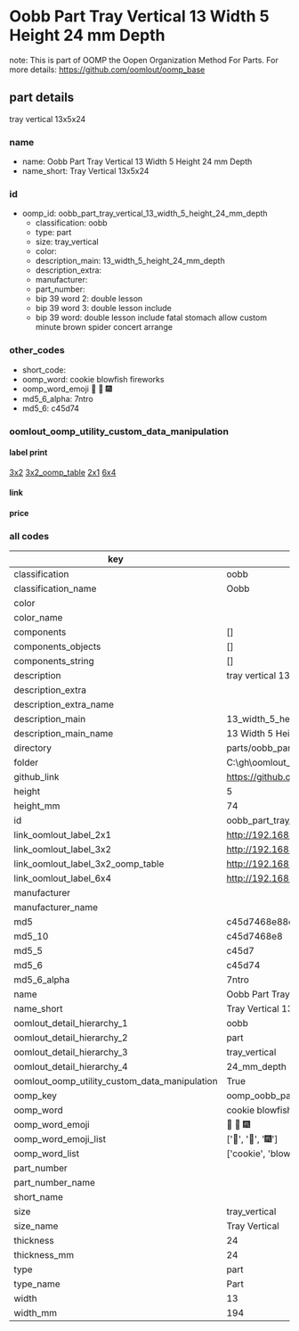 # Oobb Part Tray Vertical 13 Width 5 Height 24 mm Depth  

note: This is part of OOMP the Oopen Organization Method For Parts. For more details: https://github.com/oomlout/oomp_base

##  part details
  



tray vertical 13x5x24



### name
* name: Oobb Part Tray Vertical 13 Width 5 Height 24 mm Depth
* name_short: Tray Vertical 13x5x24 
### id
* oomp_id: oobb_part_tray_vertical_13_width_5_height_24_mm_depth
  * classification: oobb
  * type: part
  * size: tray_vertical
  * color: 
  * description_main: 13_width_5_height_24_mm_depth
  * description_extra: 
  * manufacturer: 
  * part_number: 
  * bip 39 word 2: double lesson
  * bip 39 word 3: double lesson include
  * bip 39 word: double lesson include fatal stomach allow custom minute brown spider concert arrange

### other_codes
* short_code: 
* oomp_word: cookie blowfish fireworks
* oomp_word_emoji :cookie: :blowfish: :fireworks:
* md5_6_alpha: 7ntro
* md5_6: c45d74






### oomlout_oomp_utility_custom_data_manipulation
#### label print
[3x2](http://192.168.1.245:1112/?label=oomp%207ntro)
[3x2_oomp_table](http://192.168.1.108:1112/?label=oomp%207ntro)
[2x1](http://192.168.1.242:1112/?label=oomp%207ntro)
[6x4](http://192.168.1.55:1112/?label=oomp%207ntro)    

#### link

                              

#### price







### all codes 
| key | value |  
| --- | --- |  
| classification | oobb |  
| classification_name | Oobb |  
| color |  |  
| color_name |  |  
| components | [] |  
| components_objects | [] |  
| components_string | [] |  
| description | tray vertical 13x5x24 |  
| description_extra |  |  
| description_extra_name |  |  
| description_main | 13_width_5_height_24_mm_depth |  
| description_main_name | 13 Width 5 Height 24 mm Depth |  
| directory | parts/oobb_part_tray_vertical_13_width_5_height_24_mm_depth |  
| folder | C:\gh\oomlout_oobb_version_4_generated_parts\parts\oobb_part_tray_vertical_13_width_5_height_24_mm_depth |  
| github_link | https://github.com/oomlout/oomlout_oomp_part_src/tree/main/parts/oobb_part_tray_vertical_13_width_5_height_24_mm_depth |  
| height | 5 |  
| height_mm | 74 |  
| id | oobb_part_tray_vertical_13_width_5_height_24_mm_depth |  
| link_oomlout_label_2x1 | http://192.168.1.242:1112/?label=oomp%207ntro |  
| link_oomlout_label_3x2 | http://192.168.1.245:1112/?label=oomp%207ntro |  
| link_oomlout_label_3x2_oomp_table | http://192.168.1.108:1112/?label=oomp%207ntro |  
| link_oomlout_label_6x4 | http://192.168.1.55:1112/?label=oomp%207ntro |  
| manufacturer |  |  
| manufacturer_name |  |  
| md5 | c45d7468e88d46d01aeb1538e4e01a0d |  
| md5_10 | c45d7468e8 |  
| md5_5 | c45d7 |  
| md5_6 | c45d74 |  
| md5_6_alpha | 7ntro |  
| name | Oobb Part Tray Vertical 13 Width 5 Height 24 mm Depth |  
| name_short | Tray Vertical 13x5x24  |  
| oomlout_detail_hierarchy_1 | oobb |  
| oomlout_detail_hierarchy_2 | part |  
| oomlout_detail_hierarchy_3 | tray_vertical |  
| oomlout_detail_hierarchy_4 | 24_mm_depth |  
| oomlout_oomp_utility_custom_data_manipulation | True |  
| oomp_key | oomp_oobb_part_tray_vertical_13_width_5_height_24_mm_depth |  
| oomp_word | cookie blowfish fireworks |  
| oomp_word_emoji | :cookie: :blowfish: :fireworks: |  
| oomp_word_emoji_list | [':cookie:', ':blowfish:', ':fireworks:'] |  
| oomp_word_list | ['cookie', 'blowfish', 'fireworks'] |  
| part_number |  |  
| part_number_name |  |  
| short_name |  |  
| size | tray_vertical |  
| size_name | Tray Vertical |  
| thickness | 24 |  
| thickness_mm | 24 |  
| type | part |  
| type_name | Part |  
| width | 13 |  
| width_mm | 194 |  
